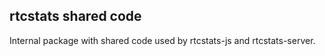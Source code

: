## rtcstats shared code

Internal package with shared code used by rtcstats-js and rtcstats-server.
